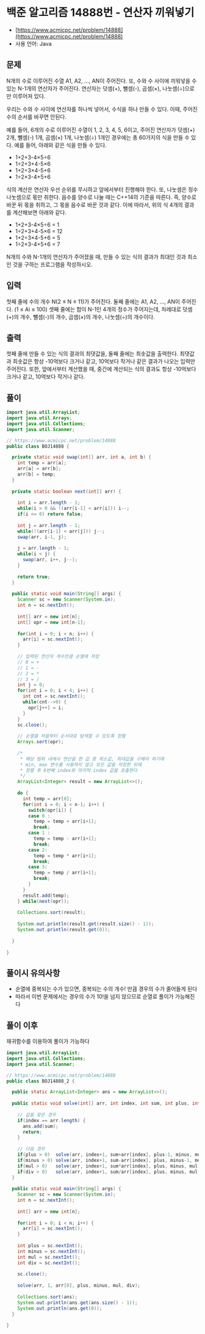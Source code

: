 # 백준 알고리즘 14888번 - 연산자 끼워넣기

- [https://www.acmicpc.net/problem/14888](https://www.acmicpc.net/problem/14888)
-   사용 언어: Java

## 문제

N개의 수로 이루어진 수열 A1, A2, ..., AN이 주어진다. 또, 수와 수 사이에 끼워넣을 수 있는 N-1개의 연산자가 주어진다. 연산자는 덧셈(+), 뺄셈(-), 곱셈(×), 나눗셈(÷)으로만 이루어져 있다.

우리는 수와 수 사이에 연산자를 하나씩 넣어서, 수식을 하나 만들 수 있다. 이때, 주어진 수의 순서를 바꾸면 안된다.

예를 들어, 6개의 수로 이루어진 수열이 1, 2, 3, 4, 5, 6이고, 주어진 연산자가 덧셈(+) 2개, 뺄셈(-) 1개, 곱셈(×) 1개, 나눗셈(÷) 1개인 경우에는 총 60가지의 식을 만들 수 있다. 예를 들어, 아래와 같은 식을 만들 수 있다.

- 1+2+3-4×5÷6
- 1÷2+3+4-5×6
- 1+2÷3×4-5+6
- 1÷2×3-4+5+6

식의 계산은 연산자 우선 순위를 무시하고 앞에서부터 진행해야 한다. 또, 나눗셈은 정수 나눗셈으로 몫만 취한다. 음수를 양수로 나눌 때는 C++14의 기준을 따른다. 즉, 양수로 바꾼 뒤 몫을 취하고, 그 몫을 음수로 바꾼 것과 같다. 이에 따라서, 위의 식 4개의 결과를 계산해보면 아래와 같다.

- 1+2+3-4×5÷6 = 1
- 1÷2+3+4-5×6 = 12
- 1+2÷3×4-5+6 = 5
- 1÷2×3-4+5+6 = 7

N개의 수와 N-1개의 연산자가 주어졌을 때, 만들 수 있는 식의 결과가 최대인 것과 최소인 것을 구하는 프로그램을 작성하시오.

## 입력

첫째 줄에 수의 개수 N(2 ≤ N ≤ 11)가 주어진다. 둘째 줄에는 A1, A2, ..., AN이 주어진다. (1 ≤ Ai ≤ 100) 셋째 줄에는 합이 N-1인 4개의 정수가 주어지는데, 차례대로 덧셈(+)의 개수, 뺄셈(-)의 개수, 곱셈(×)의 개수, 나눗셈(÷)의 개수이다. 

## 출력
 
첫째 줄에 만들 수 있는 식의 결과의 최댓값을, 둘째 줄에는 최솟값을 출력한다. 최댓값과 최솟값은 항상 -10억보다 크거나 같고, 10억보다 작거나 같은 결과가 나오는 입력만 주어진다. 또한, 앞에서부터 계산했을 때, 중간에 계산되는 식의 결과도 항상 -10억보다 크거나 같고, 10억보다 작거나 같다.

## 풀이 

```java
import java.util.ArrayList;
import java.util.Arrays;
import java.util.Collections;
import java.util.Scanner;

// https://www.acmicpc.net/problem/14888
public class BOJ14888 {

  private static void swap(int[] arr, int a, int b) {
    int temp = arr[a];
    arr[a] = arr[b];
    arr[b] = temp;
  }
  
  private static boolean next(int[] arr) {
    
    int i = arr.length - 1;
    while(i > 0 && !(arr[i-1] < arr[i])) i--;
    if(i <= 0) return false;
    
    int j = arr.length - 1;
    while(!(arr[i-1] < arr[j])) j--;
    swap(arr, i-1, j);
    
    j = arr.length - 1;
    while(i < j) {
      swap(arr, i++, j--);
    }
    
    return true;
  }
  
  public static void main(String[] args) {
    Scanner sc = new Scanner(System.in);
    int n = sc.nextInt();
    
    int[] arr = new int[n];
    int[] opr = new int[n-1];
    
    for(int i = 0; i < n; i++) {
      arr[i] = sc.nextInt();
    }
    
    // 입력된 연산자 개수만큼 순열에 저장
    // 0 = +
    // 1 = -
    // 2 = *
    // 3 = /
    int j = 0;
    for(int i = 0; i < 4; i++) {
      int cnt = sc.nextInt();
      while(cnt-->0) {
        opr[j++] = i;
      }
    }
    sc.close();
    
    // 순열을 처음부터 순서대로 탐색할 수 있도록 정렬
    Arrays.sort(opr);
    
    /*
     * 해당 범위 내에서 연산을 한 값 중 최소값, 최대값을 구해야 하기에
     * min, max 변수를 사용하지 않고 모든 값을 저장한 뒤에
     * 정렬 후 0번째 index와 마지막 index 값을 호출한다
     */
    ArrayList<Integer> result = new ArrayList<>();
    
    do {
      int temp = arr[0];
      for(int i = 0; i < n-1; i++) {
        switch(opr[i]) {
        case 0 : 
          temp = temp + arr[i+1];
          break;
        case 1 :
          temp = temp - arr[i+1];
          break;
        case 2:
          temp = temp * arr[i+1];
          break;
        case 3:
          temp = temp / arr[i+1];
          break;
        }
      }
      result.add(temp);
    } while(next(opr));
    
    Collections.sort(result);
    
    System.out.println(result.get(result.size() - 1));
    System.out.println(result.get(0));
    
  }
  
}
```

## 풀이시 유의사항

- 순열에 중복되는 수가 있으면, 중복되는 수의 개수! 만큼 경우의 수가 줄어들게 된다
- 따라서 이번 문제에서는 경우의 수가 10!을 넘지 않으므로 순열로 풀이가 가능해진다 

## 풀이 이후

재귀함수를 이용하여 풀이가 가능하다

```java
import java.util.ArrayList;
import java.util.Collections;
import java.util.Scanner;

// https://www.acmicpc.net/problem/14888
public class BOJ14888_2 {

  public static ArrayList<Integer> ans = new ArrayList<>();
  
  public static void solve(int[] arr, int index, int sum, int plus, int minus, int mul, int div) {
    
    // 값을 찾은 경우
    if(index == arr.length) {
      ans.add(sum);
      return;
    }
    
    // 다음 경우
    if(plus > 0)  solve(arr, index+1, sum+arr[index], plus-1, minus, mul, div);
    if(minus > 0) solve(arr, index+1, sum-arr[index], plus, minus-1, mul, div);
    if(mul > 0)   solve(arr, index+1, sum*arr[index], plus, minus, mul-1, div);
    if(div > 0)   solve(arr, index+1, sum/arr[index], plus, minus, mul, div-1);
  }
  
  public static void main(String[] args) {
    Scanner sc = new Scanner(System.in);
    int n = sc.nextInt();
    
    int[] arr = new int[n];
    
    for(int i = 0; i < n; i++) {
      arr[i] = sc.nextInt();
    }
    
    int plus = sc.nextInt();
    int minus = sc.nextInt();
    int mul = sc.nextInt();
    int div = sc.nextInt();
    
    sc.close();
    
    solve(arr, 1, arr[0], plus, minus, mul, div);
    
    Collections.sort(ans);
    System.out.println(ans.get(ans.size() - 1));
    System.out.println(ans.get(0));
  }
  
}
```